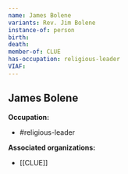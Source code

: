 ```yaml
---
name: James Bolene
variants: Rev. Jim Bolene
instance-of: person
birth: 
death: 
member-of: CLUE
has-occupation: religious-leader
VIAF: 
---
```

## James Bolene

**Occupation:** 
- #religious-leader

**Associated organizations:** 
- [[CLUE]]